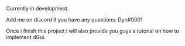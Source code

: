 Currently in development.

Add me on discord if you have any questions: Dyn#0001

Once i finish this project i will also provide you guys a tutorial on how to implement dGui.
